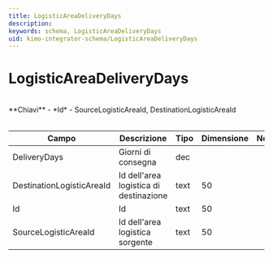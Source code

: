 ```yaml
---
title: LogisticAreaDeliveryDays
description:
keywords: schema, LogisticAreaDeliveryDays
uid: kimo-integrator-schema/LogisticAreaDeliveryDays
---
```


# LogisticAreaDeliveryDays

<br>
**Chiavi**
- *Id*
- SourceLogisticAreaId, DestinationLogisticAreaId
<br><br>

| Campo | Descrizione | Tipo | Dimensione | Note |
| --- | --- | --- | --- | --- |
| DeliveryDays | Giorni di consegna | dec |  |  |
| DestinationLogisticAreaId | Id dell'area logistica di destinazione | text | 50 |  |
| Id | Id | text | 50 |  |
| SourceLogisticAreaId | Id dell'area logistica sorgente | text | 50 |  |

